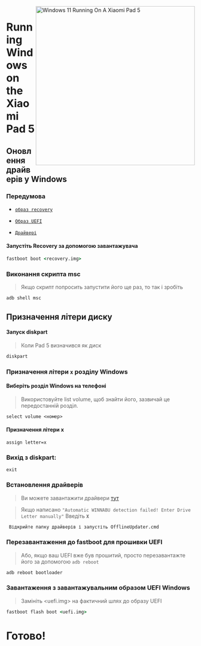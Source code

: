<img align="right" src="https://raw.githubusercontent.com/erdilS/Port-Windows-11-Xiaomi-Pad-5/main/nabu.png" width="425" alt="Windows 11 Running On A Xiaomi Pad 5">

# Running Windows on the Xiaomi Pad 5

## Оновлення драйверів у Windows


### Передумова

- [```образ recovery```](https://github.com/erdilS/Port-Windows-11-Xiaomi-Pad-5/releases/download/1.0/recovery.img)
  
- [```Образ UEFI```](https://github.com/erdilS/Port-Windows-11-Xiaomi-Pad-5/releases/download/UEFI/uefi-v3.img)
  
- [```Драйвері```](https://github.com/map220v/MiPad5-Drivers/releases/latest)




#### Запустіть Recovery за допомогою завантажувача

```cmd
fastboot boot <recovery.img>
````



### Виконання скрипта msc
> Якщо скрипт попросить запустити його ще раз, то так і зробіть

```cmd
adb shell msc
````

## Призначення літери диску

#### Запуск diskpart

> Коли Pad 5 визначився як диск

```cmd
diskpart
```

### Призначення літери `x` розділу Windows

#### Виберіть розділ Windows на телефоні
> Використовуйте list volume, щоб знайти його, зазвичай це передостанній розділ.
```diskpart
select volume <номер>
````

#### Призначення літери x
```diskpart
assign letter=x
````

### Вихід з diskpart:
```diskpart
exit
````


### Встановлення драйверів

> Ви можете завантажити драйвери [тут](https://github.com/map220v/MiPad5-Drivers/releases/latest)

> Якщо написано `"Automatic WINNABU detection failed! Enter Drive Letter manually"` Введіть **`X`**
```cmd
 Відкрийте папку драйверів і запустіть OfflineUpdater.cmd
```

### Перезавантаження до fastboot для прошивки UEFI
> Або, якщо ваш UEFI вже був прошитий, просто перезавантажте його за допомогою ```adb reboot```
```cmd
adb reboot bootloader
```

### Завантаження з завантажувальним образом UEFI Windows
> Замініть <uefi.img> на фактичний шлях до образу UEFI
```cmd
fastboot flash boot <uefi.img>
```

# Готово!
